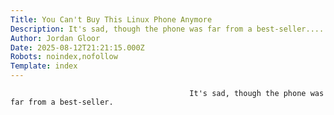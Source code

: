 ```yaml
---
Title: You Can't Buy This Linux Phone Anymore
Description: It's sad, though the phone was far from a best-seller....
Author: Jordan Gloor
Date: 2025-08-12T21:21:15.000Z
Robots: noindex,nofollow
Template: index
---
```


                                            It's sad, though the phone was far from a best-seller.
                                        